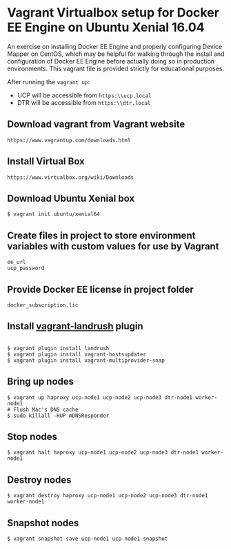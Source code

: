 Vagrant Virtualbox setup for Docker EE Engine on Ubuntu Xenial 16.04
========================

An exercise on installing Docker EE Engine and properly configuring Device Mapper on CentOS, which may be helpful for walking through the install and configuration of Docker EE Engine before actually doing so in production environments. This vagrant file is provided strictly for educational purposes.

After running the `vagrant up`:
- UCP will be accessible from `https:\\ucp.local`
- DTR will be accessible from `https:\\dtr.local`

## Download vagrant from Vagrant website

```
https://www.vagrantup.com/downloads.html
```

## Install Virtual Box

```
https://www.virtualbox.org/wiki/Downloads
```

## Download Ubuntu Xenial box
```
$ vagrant init ubuntu/xenial64
```

## Create files in project to store environment variables with custom values for use by Vagrant
```
ee_url
ucp_password
```

## Provide Docker EE license in project folder
```
docker_subscription.lic
```

## Install [vagrant-landrush](https://github.com/vagrant-landrush/landrush) plugin
```

$ vagrant plugin install landrush
$ vagrant plugin install vagrant-hostsupdater
$ vagrant plugin install vagrant-multiprovider-snap
```

## Bring up nodes

```
$ vagrant up haproxy ucp-node1 ucp-node2 ucp-node3 dtr-node1 worker-node1
# Flush Mac's DNS cache
$ sudo killall -HUP mDNSResponder
```

## Stop nodes

```
$ vagrant halt haproxy ucp-node1 ucp-node2 ucp-node3 dtr-node1 worker-node1
```

## Destroy nodes

```
$ vagrant destroy haproxy ucp-node1 ucp-node2 ucp-node3 dtr-node1 worker-node1
```

## Snapshot nodes

```
$ vagrant snapshot save ucp-node1 ucp-node1-snapshot
```
